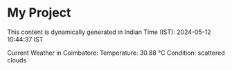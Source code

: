 # My Project

This content is dynamically generated in Indian Time (IST): 2024-05-12 10:44:37 IST


Current Weather in Coimbatore:
Temperature: 30.88 °C
Condition: scattered clouds
